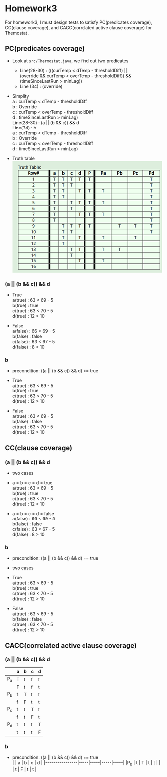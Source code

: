 # Homework3
For homework3, I must design tests to satisfy PC(predicates coverage), CC(clause coverage), and CACC(correlated active clause coverage) for Themostat .

## PC(predicates coverage)
- Look at `src/Thermostat.java`, we find out two predicates
  - Line(28-30) : (((curTemp < dTemp - thresholdDiff) ||  
            (override && curTemp < overTemp - thresholdDiff)) &&  
            (timeSinceLastRun > minLag))  
  - Line (34) : (override)  

- Simplity  
a : curTemp < dTemp - thresholdDiff  
b : Override  
c : curTemp < overTemp - thresholdDiff  
d : timeSinceLastRun > minLag)  
Line(28-30) : (a || (b && c)) && d  
Line(34) : b  
a : curTemp < dTemp - thresholdDiff  
b : Override  
c : curTemp < overTemp - thresholdDiff  
d : timeSinceLastRun > minLag)  

- Truth table  
![truth table (a||(b&&c)) && d](images/TF_Table.png?raw=true)

### (a || (b && c)) && d  
- True  
a(true) : 63 < 69 - 5  
b(true) : true  
c(true) : 63 < 70 - 5  
d(true) : 12 > 10  

- False  
a(false) : 66 < 69 - 5  
b(false) : false  
c(false) : 63 < 67 - 5  
d(false) : 8 > 10  

### b
- precondition: ((a || (b && c)) && d) == true  
- True  
a(true) : 63 < 69 - 5  
b(true) : true  
c(true) : 63 < 70 - 5  
d(true) : 12 > 10  

- False  
a(true) : 63 < 69 - 5  
b(false) : false  
c(true) : 63 < 70 - 5  
d(true) : 12 > 10  

## CC(clause coverage)  
### (a || (b && c)) && d  
- two cases  

- a = b = c = d = true  
a(true) : 63 < 69 - 5  
b(true) : true  
c(true) : 63 < 70 - 5  
d(true) : 12 > 10  

- a = b = c = d = false  
a(false) : 66 < 69 - 5  
b(false) : false  
c(false) : 63 < 67 - 5  
d(false) : 8 > 10  

### b  
- precondition: ((a || (b && c)) && d) == true  
- two cases  

- True  
a(true) : 63 < 69 - 5  
b(true) : true  
c(true) : 63 < 70 - 5  
d(true) : 12 > 10  

- False  
a(true) : 63 < 69 - 5  
b(false) : false  
c(true) : 63 < 70 - 5  
d(true) : 12 > 10  

## CACC(correlated active clause coverage)  
### (a || (b && c)) && d  
|                |  a  |  b  |  c  |  d  |
|----------------|-----|-----|-----|-----|
|P<sub>a</sub>   |  T  |  t  |  f  |  t  |
|                |  F  |  t  |  f  |  t  |
|P<sub>b</sub>   |  f  |  T  |  t  |  t  |
|                |  f  |  F  |  t  |  t  |
|P<sub>c</sub>   |  f  |  t  |  T  |  t  |
|                |  f  |  t  |  F  |  t  |
|P<sub>d</sub>   |  t  |  t  |  t  |  T  |
|                |  t  |  t  |  t  |  F  |  

### b  
- precondition: ((a || (b && c)) && d) == true  
|                |  a  |  b  |  c  |  d  |
|----------------|-----|-----|-----|-----|
|P<sub>b</sub>   |  t  |  T  |  t  |  t  |
|                |  t  |  F  |  t  |  t  |
